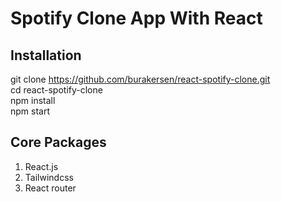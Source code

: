 # Spotify Clone App With React

## Installation

  git clone https://github.com/burakersen/react-spotify-clone.git \
  cd react-spotify-clone \
  npm install \
  npm start 

## Core Packages
1. React.js
2. Tailwindcss
3. React router